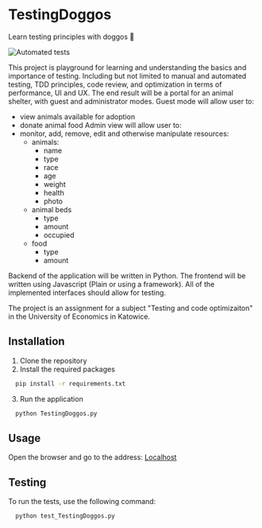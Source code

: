# TestingDoggos
Learn testing principles with doggos 🐶

![Automated tests](https://github.com/FilipParyz/TestingDoggos/actions/workflows/run_tests.yml/badge.svg)

This project is playground for learning and understanding the basics and importance of testing.
Including but not limited to manual and automated testing, TDD principles, code review, and optimization in terms of performance, UI and UX.
The end result will be a portal for an animal shelter, with guest and administrator modes.
Guest mode will allow user to:
- view animals available for adoption
- donate animal food
Admin view will allow user to:
- monitor, add, remove, edit and otherwise manipulate resources:
  - animals:
    - name
    - type
    - race
    - age
    - weight
    - health
    - photo
  - animal beds
    - type
    - amount
    - occupied
  - food
    - type
    - amount

Backend of the application will be written in Python. The frontend will be written using Javascript (Plain or using a framework).
All of the implemented interfaces should allow for testing.

The project is an assignment for a subject "Testing and code optimizaiton" in the University of Economics in Katowice.

## Installation

1. Clone the repository
2. Install the required packages

```bash
  pip install -r requirements.txt
```

3. Run the application

```bash
  python TestingDoggos.py
```

## Usage
Open the browser and go to the address: [Localhost](http://127.0.0.1:5000/)

## Testing
To run the tests, use the following command:

```bash
  python test_TestingDoggos.py
```
